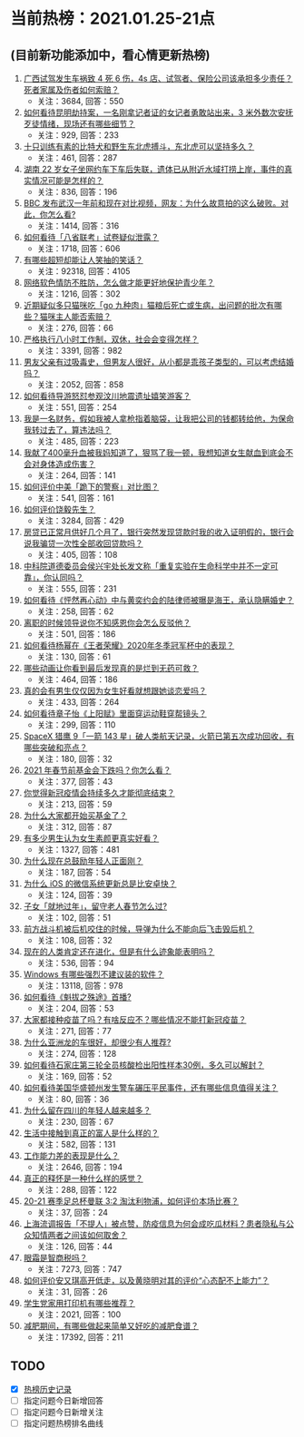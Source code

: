 # 当前热榜：2021.01.25-21点
## (目前新功能添加中，看心情更新热榜)
1. [广西试驾发生车祸致 4 死 6 伤，4s 店、试驾者、保险公司该承担多少责任？死者家属及伤者如何索赔？](https://www.zhihu.com/question/440955191)
    * 关注：3684, 回答：550
2. [如何看待昆明劫持案，一名刚拿记者证的女记者勇敢站出来，3 米外数次安抚歹徒情绪，现场还有哪些细节？](https://www.zhihu.com/question/440760904)
    * 关注：929, 回答：233
3. [十只训练有素的比特犬和野生东北虎搏斗，东北虎可以坚持多久？](https://www.zhihu.com/question/440430411)
    * 关注：461, 回答：287
4. [湖南 22 岁女子坐网约车下车后失联，遗体已从附近水域打捞上岸，事件的真实情况可能是怎样的？](https://www.zhihu.com/question/441051026)
    * 关注：836, 回答：196
5. [BBC 发布武汉一年前和现在对比视频，网友：为什么故意拍的这么破败。对此，你怎么看?](https://www.zhihu.com/question/440241502)
    * 关注：1414, 回答：316
6. [如何看待「八省联考」试卷疑似泄露？](https://www.zhihu.com/question/440837838)
    * 关注：1718, 回答：606
7. [有哪些超短却能让人笑抽的笑话？](https://www.zhihu.com/question/40173466)
    * 关注：92318, 回答：4105
8. [网络软色情防不胜防，怎么做才能更好地保护青少年？](https://www.zhihu.com/question/440682621)
    * 关注：1216, 回答：302
9. [近期疑似多只猫咪吃「go 九种肉」猫粮后死亡或生病，出问题的批次有哪些？猫咪主人能否索赔？](https://www.zhihu.com/question/380058906)
    * 关注：276, 回答：66
10. [严格执行八小时工作制，双休，社会会变得怎样？](https://www.zhihu.com/question/401128014)
    * 关注：3391, 回答：982
11. [男友父亲有过吸毒史，但男友人很好，从小都是乖孩子类型的，可以考虑结婚吗？](https://www.zhihu.com/question/63864273)
    * 关注：2052, 回答：858
12. [如何看待导游怒怼参观汶川地震遗址嬉笑游客？](https://www.zhihu.com/question/441061921)
    * 关注：551, 回答：254
13. [我是一名财务，假如我被人拿枪指着脑袋，让我把公司的钱都转给他，为保命我转过去了，算违法吗？](https://www.zhihu.com/question/440627820)
    * 关注：485, 回答：223
14. [我献了400毫升血被我妈知道了，狠骂了我一顿，我想知道女生献血到底会不会对身体造成伤害？](https://www.zhihu.com/question/433360504)
    * 关注：264, 回答：141
15. [如何评价中美「跪下的警察」对比图？](https://www.zhihu.com/question/441025450)
    * 关注：541, 回答：161
16. [如何评价饶毅先生？](https://www.zhihu.com/question/440614545)
    * 关注：3284, 回答：429
17. [房贷已正常月供好几个月了，银行突然发现贷款时我的收入证明假的，银行会说我骗贷一次性全部收回贷款吗？](https://www.zhihu.com/question/439954077)
    * 关注：405, 回答：108
18. [中科院道德委员会侯兴宇处长发文称「重复实验在生命科学中并不一定可靠」，你认同吗？](https://www.zhihu.com/question/441079956)
    * 关注：555, 回答：231
19. [如何看待《怦然再心动》中与黄奕约会的陆律师被曝是海王，承认隐瞒婚史？](https://www.zhihu.com/question/441067373)
    * 关注：258, 回答：62
20. [离职的时候领导说你不知感恩你会怎么反驳他？](https://www.zhihu.com/question/439912923)
    * 关注：501, 回答：186
21. [如何看待杨幂在《王者荣耀》2020年冬季冠军杯中的表现？](https://www.zhihu.com/question/441015671)
    * 关注：130, 回答：61
22. [哪些动画让你看到最后发现真的是烂到无药可救？](https://www.zhihu.com/question/437447428)
    * 关注：464, 回答：186
23. [真的会有男生仅仅因为女生好看就想跟她谈恋爱吗？](https://www.zhihu.com/question/433954266)
    * 关注：433, 回答：264
24. [如何看待章子怡《上阳赋》里面穿运动鞋穿帮镜头？](https://www.zhihu.com/question/440278109)
    * 关注：299, 回答：110
25. [SpaceX 猎鹰 9「一箭 143 星」破人类航天记录，火箭已第五次成功回收，有哪些突破和亮点？](https://www.zhihu.com/question/441030340)
    * 关注：180, 回答：32
26. [2021 年春节前基金会下跌吗？你怎么看？](https://www.zhihu.com/question/440226647)
    * 关注：377, 回答：43
27. [你觉得新冠疫情会持续多久才能彻底结束？](https://www.zhihu.com/question/435771594)
    * 关注：213, 回答：59
28. [为什么大家都开始买基金了？](https://www.zhihu.com/question/440302773)
    * 关注：312, 回答：87
29. [有多少男生认为女生素颜更真实好看？](https://www.zhihu.com/question/355265359)
    * 关注：1327, 回答：481
30. [为什么现在总鼓励年轻人正面刚？](https://www.zhihu.com/question/440608876)
    * 关注：187, 回答：54
31. [为什么 iOS 的微信系统更新总是比安卓快？](https://www.zhihu.com/question/440603875)
    * 关注：124, 回答：39
32. [子女「就地过年」，留守老人春节怎么过?](https://www.zhihu.com/question/440331426)
    * 关注：102, 回答：51
33. [前方战斗机被后机咬住的时候，导弹为什么不能向后飞击毁后机？](https://www.zhihu.com/question/440057766)
    * 关注：108, 回答：32
34. [现在的人类肯定还在进化，但是有什么迹象能表明吗？](https://www.zhihu.com/question/440336198)
    * 关注：536, 回答：94
35. [Windows 有哪些强烈不建议装的软件？](https://www.zhihu.com/question/392313958)
    * 关注：13118, 回答：978
36. [如何看待《魁拔之殊途》首播?](https://www.zhihu.com/question/439768034)
    * 关注：204, 回答：53
37. [大家都接种疫苗了吗？有啥反应不？哪些情况不能打新冠疫苗？](https://www.zhihu.com/question/439302354)
    * 关注：271, 回答：77
38. [为什么亚洲龙的车很好，却很少有人推荐?](https://www.zhihu.com/question/428132982)
    * 关注：274, 回答：128
39. [如何看待石家庄第三轮全员核酸检出阳性样本30例，多久可以解封？](https://www.zhihu.com/question/440730211)
    * 关注：169, 回答：52
40. [如何看待美国华盛顿州发生警车碾压平民事件，还有哪些信息值得关注？](https://www.zhihu.com/question/441065641)
    * 关注：80, 回答：36
41. [为什么留在四川的年轻人越来越多？](https://www.zhihu.com/question/440642378)
    * 关注：230, 回答：67
42. [生活中接触到真正的富人是什么样的？](https://www.zhihu.com/question/437416966)
    * 关注：582, 回答：131
43. [工作能力差的表现是什么？](https://www.zhihu.com/question/272082217)
    * 关注：2646, 回答：194
44. [真正的释怀是一种什么样的感觉？](https://www.zhihu.com/question/335125255)
    * 关注：288, 回答：122
45. [20-21 赛季足总杯曼联 3:2 淘汰利物浦，如何评价本场比赛？](https://www.zhihu.com/question/441044468)
    * 关注：37, 回答：24
46. [上海流调报告「不提人」被点赞，防疫信息为何会成吃瓜材料？患者隐私与公众知情两者之间该如何取舍？](https://www.zhihu.com/question/440959052)
    * 关注：126, 回答：44
47. [眼霜是智商税吗？](https://www.zhihu.com/question/66532432)
    * 关注：7273, 回答：747
48. [如何评价安又琪高开低走，以及黄晓明对其的评价“心态配不上能力”？](https://www.zhihu.com/question/440643755)
    * 关注：31, 回答：26
49. [学生党家用打印机有哪些推荐？](https://www.zhihu.com/question/265997721)
    * 关注：2021, 回答：100
50. [减肥期间，有哪些做起来简单又好吃的减肥食谱？](https://www.zhihu.com/question/42219415)
    * 关注：17392, 回答：211
## TODO
* [x] [热榜历史记录](hot_history/AllHot.md)
* [ ] 指定问题今日新增回答
* [ ] 指定问题今日新增关注
* [ ] 指定问题热榜排名曲线
